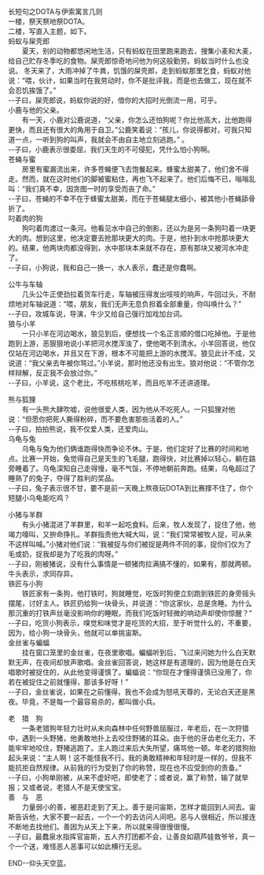 长短句之DOTA与伊索寓言几则  
一楼，祭天祭地祭DOTA。  
二楼，写直入主题，如下。  
蚂蚁与屎壳郎  
　　夏天，别的动物都悠闲地生活，只有蚂蚁在田里跑来跑去，搜集小麦和大麦，给自己贮存冬季吃的食物。屎壳郎惊奇地问他为何这般勤劳。蚂蚁当时什么也没说。 冬天来了，大雨冲掉了牛粪，饥饿的屎壳郎，走到蚂蚁那里乞食，蚂蚁对他说：“喂，伙计，如果当时在我劳动时，你不是批评我，而是也去做工，现在就不会忍饥挨饿了。”   
--子曰，屎壳郎说，蚂蚁你说的好，借你的大招时光倒流一用，可乎。  
小鹿与他的父亲。  
　　有一天，小鹿对公鹿说道，“父亲，你怎么还怕狗呢？你比他高大，比他跑得更快，而且还有很大的角用于自卫。”公鹿笑着说：“孩儿，你说得都对，可我只知道一点，一听到狗的叫声，我就会不由自主地立刻逃跑。” 。  
--子曰，小鹿表示很委屈，我们天生的不可侵犯，凭什么怕小狗啊。  
苍蝇与蜜  
　　房里有蜜漏流出来，许多苍蝇便飞去饱餐起来。蜂蜜太甜美了，他们舍不得走。然而，就在这时他们的脚被蜜粘住，再也飞不起来了。他们后悔不已，嗡嗡乱叫：“我们真不幸，因贪图一时的享受而丧了命。”   
--子曰，苍蝇的不幸不在于蜂蜜太甜美，而在于苍蝇腿太细小，被其他小苍蝇舔骨折了。  
叼着肉的狗  
　　狗叼着肉渡过一条河。他看见水中自己的倒影，还以为是另一条狗叼着一块更大的肉。想到这里，他决定要去抢那块更大的肉。于是，他扑到水中抢那块更大的。结果，他两块肉都没得到，水中那块本来就不存在，原有那块又被河水冲走了。   
--子曰，小狗说，我和自己一换一，水人表示，蠢还是你蠢啊。  

公牛与车轴  
　　几头公牛正使劲拉着货车行走，车轴被压得发出吱吱的响声，牛回过头，不耐烦地对车轴说道：“喂，朋友，我们无声无息负担着全部重量，你叫唤什么？”   
--子曰，攻城车说，导演，牛少又给自己强行加戏加台词。  
狼与小羊  
　　一只小羊在河边喝水，狼见到后，便想找一个名正言顺的借口吃掉他。于是他跑到上游，恶狠狠地说小羊把河水搅浑浊了，使他喝不到清水。小羊回答说，他仅仅站在河边喝水，并且又在下游，根本不可能把上游的水搅浑。狼见此计不成，又说道：“我父亲去年被你骂过。”小羊说，那时他还没有出生。狼对他说：“不管你怎样辩解，反正我不会放过你。”   
--子曰，小羊说，这个老比，不吃核桃吃羊，而且吃羊不还讲道理。  

熊与狐狸  
　　有一头熊大肆吹嘘，说他很爱人类，因为他从不吃死人。一只狐狸对他说：“但愿你把死人撕得粉碎，而不要危害那些活着的人。”   
--子曰，拍拍熊说，我不仅爱人类，还爱肉山。  
乌龟与兔  
　　乌龟与兔为他们俩谁跑得快而争论不休。于是，他们定好了比赛的时间和地点。比赛一开始，兔觉得自己是天生的飞毛腿，跑得快，对比赛掉以轻心，躺在路旁睡着了。乌龟深知自己走得慢，毫不气馁，不停地朝前奔跑。结果，乌龟超过了睡熟了的兔子，夺得了胜利的奖品。   
--子曰，兔子表示很不甘，要不是前一天晚上熬夜玩DOTA到比赛撑不住了，你个短腿小乌龟能吃鸡？  

小猪与羊群  
　　有头小猪混进了羊群里，和羊一起吃食料。后来，牧人发现了，捉住了他，他竭力嚎叫，又拚命挣扎。羊群指责他大喊大叫，说：“我们常常被牧人捉，可从来不这样叫喊。”小猪对他们说：“我被捉与你们被捉是两件不同的事，捉你们仅为了毛或奶，捉我却是为了吃我的肉呀。”   
--子曰，刚被猪说，没有什么事情是一顿猪肉拉满搞不懂的，如果有，那就两顿。牛头表示，求同存异。   
铁匠与小狗  
　　铁匠家有一条狗，他打铁时，狗就睡觉，吃饭时狗便立刻跑到铁匠的身旁摇头摆尾，讨好主人。铁匠扔给狗一块骨头，并说道：“你这家伙，总是贪睡。为什么那沉重的打铁声丝毫没影响你的睡眠，而我们吃饭时轻微的响动声却使你惊醒？”   
--子曰，吃货小狗表示，嗅觉和味觉才是吃货的大招，至于听觉什么的，不重要，因为，给小狗一块骨头，他就可以单挑宙斯。  
金丝雀与蝙蝠  
　　挂在窗口笼里的金丝雀，在夜里歌唱。蝙蝠听到后，飞过来问她为什么白天默默无声，在夜间却放声歌唱。金丝雀回答说，她这样是有道理的，因为他是在白天唱歌时被捉住的，从此他变得谨慎了。蝙蝠说：“你现在才懂得谨慎已没用了，你若在被捉住之前就懂得，那该多好呀！”   
--子曰，金丝雀说，如果在之前懂得，我也不会成为怒吼天尊的，无论白天还是黑夜。毕竟，不是每一个最容易杀的，都叫做小兵。  

老　猎　狗  
　　一条老猎狗年轻力壮时从未向森林中任何野兽屈服过，年老后，在一次狩猎中，遇到一头野猪，他勇敢地扑上去咬住野猪的耳朵。由于他的牙齿老化无力，不能牢牢地咬住，野猪逃跑了。主人跑过来后大失所望，痛骂他一顿。年老的猎狗抬起头来说：“主人啊！这不能怪我不行。我的勇敢精神和年轻时是一样的，但我不能抗拒自然规律。从前我的行为受到了你的称赞，现在也不应受到你的责备。”   
--子曰，小狗单刚被，从来不虚好吧，即使老了；或者说，赢了称赞，输了就举报；又或者说，老猎人不是天使宝宝。  
善　与　恶  
　　力量弱小的善，被恶赶走到了天上。善于是问宙斯，怎样才能回到人间去。宙斯告诉他，大家不要一起去，一个一个的去访问人间吧。恶与人很相近，所以接连不断地去找他们。善因为从天上下来，所以就来得很慢很慢。   
--子曰，最蠢泉水指挥官宙斯，五人齐打团都不会，让善良如葫芦娃救爷爷，真一个一个送，难怪恶人恶事可以如此横行无忌。  

END--仰头天空蓝。